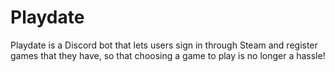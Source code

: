 # Playdate
Playdate is a Discord bot that lets users sign in through Steam and register games that they have, so that choosing a game to play is no longer a hassle!

